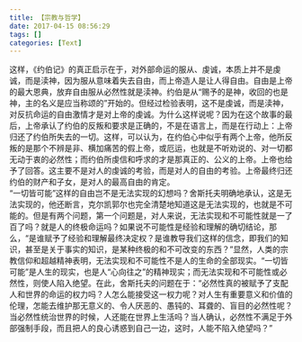 ```yaml
---
title: 【宗教与哲学】
date: 2017-04-15 08:56:29
tags: []
categories: [Text]
---
```


<p dir="ltr"  >这样，《约伯记》的真正启示在于，对外部命运的服从、虔诚，本质上并不是虔诚，而是渎神，因为服从意味着失去自由，而上帝造人是让人得自由。自由是上帝的最大恩典，放弃自由服从必然性就是渎神。约伯是从“赐予的是神，收回的也是神，主的名义是应当称颂的”开始的。但经过检验表明，这不是虔诚，而是渎神，对反抗命运的自由激情才是对上帝的虔诚。为什么这样说呢？因为在这个故事的最后，上帝承认了约伯的反叛和要求是正确的，不是在语言上，而是在行动上：上帝归还了约伯所失去的一切。这样，可以认为，在约伯心中似乎有两个上帝，他所反叛的是那个不辨是非、横加痛苦的假上帝，或厄运，也就是不听劝说的、对一切都无动于衷的必然性；而约伯所虔信和呼求的才是那真正的、公义的上帝。上帝也给予了回答。这主要不是对人的虔诚的考验，而是对人的自由的考验。上帝最终归还约伯的财产和子女，是对人的最高自由的肯定。<br />“一切皆可能”这样的自由岂不是无法实现的幻想吗？舍斯托夫明确地承认，这是无法实现的，他还断言，克尔凯郭尔也完全清楚地知道这是无法实现的，也就是不可能的。但是有两个问题，第一个问题是，对人来说，无法实现和不可能性就是一了百了吗？就是人的终极命运吗？如果说不可能性是经验和理解的确切结论，那么，“是谁赋予了经验和理解最终决定权？是谁教导我们这样的信念，即我们的知识，甚至是关于事实的知识，是某种终极的和不可改变的东西？”显然，人类的宗教信仰和超越精神表明，无法实现和不可能性不是人的生命的全部现实。“一切皆可能”是人生的现实，也是人“心向往之”的精神现实；而无法实现和不可能性或必然性，则使人陷入绝望。在此，舍斯托夫的问题在于：“必然性真的被赋予了支配人和世界的命运的权力吗？人怎么能接受这一权力呢？对人生有重要意义和价值的伦理，怎能去维护那无意义的、令人厌恶的、愚钝的、耳聋的、盲目的必然性呢？当必然性统治世界的时候，人还能在世界上生活吗？当人确认，必然性不满足于外部强制手段，而且把人的良心诱惑到自己一边，这时，人能不陷入绝望吗？”</p>